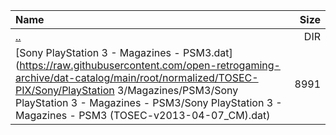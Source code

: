 |Name|Size|
|:---|---:|
|[..](../index.html)|DIR|
|[Sony PlayStation 3 - Magazines - PSM3.dat](https://raw.githubusercontent.com/open-retrogaming-archive/dat-catalog/main/root/normalized/TOSEC-PIX/Sony/PlayStation 3/Magazines/PSM3/Sony PlayStation 3 - Magazines - PSM3/Sony PlayStation 3 - Magazines - PSM3 (TOSEC-v2013-04-07_CM).dat)|8991|
